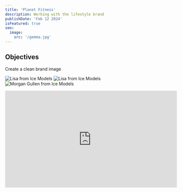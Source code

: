 ```yaml
---
title: 'Planet Fitness'
description: Working with the lifestyle brand
publishDate: 'Feb 12 2024'
isFeatured: true
seo:
  image:
    src: '/gemma.jpg'
---
```


## Objectives

Create a clean brand image

![Lisa from Ice Models](/gemma.jpg)
![Lisa from Ice Models](/lisa.jpg)
![Morgan Gullen from Ice Models](/morgan.jpg)

<iframe width="560" height="315" src="https://www.youtube.com/embed/lmR4PSrwRKE?si=o5ulNC6YBzAF5vis" title="YouTube video player" frameborder="0" allow="accelerometer; autoplay; clipboard-write; encrypted-media; gyroscope; picture-in-picture; web-share" referrerpolicy="strict-origin-when-cross-origin" allowfullscreen></iframe>